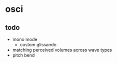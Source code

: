 # osci

## todo

- mono mode
    - custom glissando
- matching perceived volumes across wave types
- pitch bend
